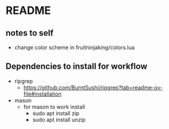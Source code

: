 # README

## notes to self
- change color scheme in fruitninjaking/colors.lua

## Dependencies to install for workflow
- ripgrep
  - https://github.com/BurntSushi/ripgrep?tab=readme-ov-file#installation
- mason
  - for mason to work install
    - sudo apt install zip
    - sudo apt install unzip
